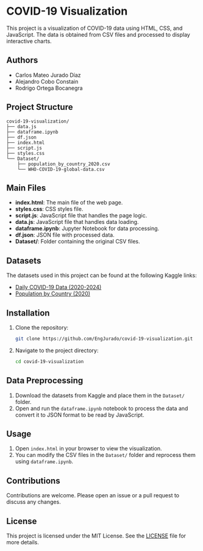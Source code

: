 # COVID-19 Visualization

This project is a visualization of COVID-19 data using HTML, CSS, and JavaScript. The data is obtained from CSV files and processed to display interactive charts.

## Authors

- Carlos Mateo Jurado Díaz
- Alejandro Cobo Constain
- Rodrigo Ortega Bocanegra

## Project Structure


```
covid-19-visualization/
├── data.js
├── dataframe.ipynb 
├── df.json
├── index.html 
├── script.js 
├── styles.css
└── Dataset/
    ├── population_by_country_2020.csv 
    └── WHO-COVID-19-global-data.csv
```

## Main Files

- **index.html**: The main file of the web page.
- **styles.css**: CSS styles file.
- **script.js**: JavaScript file that handles the page logic.
- **data.js**: JavaScript file that handles data loading.
- **dataframe.ipynb**: Jupyter Notebook for data processing.
- **df.json**: JSON file with processed data.
- **Dataset/**: Folder containing the original CSV files.

## Datasets

The datasets used in this project can be found at the following Kaggle links:

- [Daily COVID-19 Data (2020-2024)](https://www.kaggle.com/datasets/abdoomoh/daily-covid-19-data-2020-2024/data)
- [Population by Country (2020)](https://www.kaggle.com/datasets/tanuprabhu/population-by-country-2020)

## Installation

1. Clone the repository:
    ```sh
    git clone https://github.com/EngJurado/covid-19-visualization.git
    ```
2. Navigate to the project directory:
    ```sh
    cd covid-19-visualization
    ```

## Data Preprocessing

1. Download the datasets from Kaggle and place them in the `Dataset/` folder.
2. Open and run the `dataframe.ipynb` notebook to process the data and convert it to JSON format to be read by JavaScript.

## Usage

1. Open `index.html` in your browser to view the visualization.
2. You can modify the CSV files in the `Dataset/` folder and reprocess them using `dataframe.ipynb`.

## Contributions

Contributions are welcome. Please open an issue or a pull request to discuss any changes.

## License

This project is licensed under the MIT License. See the [LICENSE](LICENSE) file for more details.
